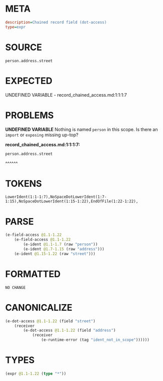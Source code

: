 # META
~~~ini
description=Chained record field (dot-access)
type=expr
~~~
# SOURCE
~~~roc
person.address.street
~~~
# EXPECTED
UNDEFINED VARIABLE - record_chained_access.md:1:1:1:7
# PROBLEMS
**UNDEFINED VARIABLE**
Nothing is named `person` in this scope.
Is there an `import` or `exposing` missing up-top?

**record_chained_access.md:1:1:1:7:**
```roc
person.address.street
```
^^^^^^


# TOKENS
~~~zig
LowerIdent(1:1-1:7),NoSpaceDotLowerIdent(1:7-1:15),NoSpaceDotLowerIdent(1:15-1:22),EndOfFile(1:22-1:22),
~~~
# PARSE
~~~clojure
(e-field-access @1.1-1.22
	(e-field-access @1.1-1.22
		(e-ident @1.1-1.7 (raw "person"))
		(e-ident @1.7-1.15 (raw "address")))
	(e-ident @1.15-1.22 (raw "street")))
~~~
# FORMATTED
~~~roc
NO CHANGE
~~~
# CANONICALIZE
~~~clojure
(e-dot-access @1.1-1.22 (field "street")
	(receiver
		(e-dot-access @1.1-1.22 (field "address")
			(receiver
				(e-runtime-error (tag "ident_not_in_scope"))))))
~~~
# TYPES
~~~clojure
(expr @1.1-1.22 (type "*"))
~~~

